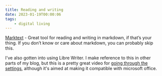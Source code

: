 ```yaml
---
title: Reading and writing
date: 2023-01-19T00:00:06
tags:
    - digital living
---
```


[Marktext](https://flathub.org/apps/com.github.marktext.marktext) - Great tool for reading and writing in markdown, if that’s your thing. If you don’t know or care about markdown, you can probably skip this.

I've also gotten into using Libre Writer. I make reference to this in other parts of my blog, but this is a pretty great video for [going through the settings](https://www.youtube.com/watch?v=G0che2Az9hw), although it's aimed at making it compatible with microsoft office.